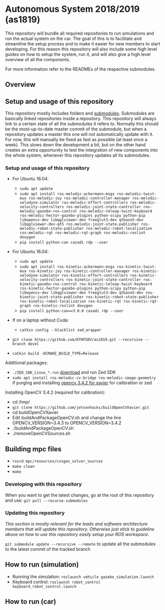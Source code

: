 # Autonomous System 2018/2019 (as1819)

This repository will bundle all required repositories to run simulations and run the actual system on the car. The goal of this is to facilitate and streamline the setup process and to make it easier for new members to start developing. For this reason this repository will also include some high level guides on how to setup the system, run it, and will also give a high level overview of all the components.

For more information refer to the READMEs of the respective submodules.

## Overview


## Setup and usage of this repository
This repository mostly includes folders and [submodules](https://git-scm.com/book/en/v2/Git-Tools-Submodules). Submodules are basically linked repositories inside a repository. This repository will always link to a certain state of all the submodules it refers to. Normally this should be the most-up-to-date master commit of the submodule, but when a repository updates a master this one will not automatically update with it. For now, this will manually be fixed as fast as possible (at least once a week). This slows down the development a bit, but on the other hand creates an extra opportunity to test the integration of new components into the whole system, whenever this repository updates all its submodules.

### Setup and usage of this repository
- For Ubuntu 18.04:
  - ```sudo apt update```
  - ```sudo apt install ros-melodic-ackermann-msgs ros-melodic-twist-mux ros-melodic-joy ros-melodic-controller-manager ros-melodic-velodyne-simulator ros-melodic-effort-controllers ros-melodic-velocity-controllers ros-melodic-joint-state-controller ros-melodic-gazebo-ros-control ros-melodic-teleop-twist-keyboard ros-melodic-hector-gazebo-plugins python-scipy python-pip libopencv-dev libqglviewer-dev freeglut3-dev qtbase5-dev libqglviewer-dev-qt5 ros-melodic-joint-state-publisher ros-melodic-robot-state-publisher ros-melodic-robot-localization ros-melodic-rqt ros-melodic-rqt-graph ros-melodic-roslint doxygen```
  - ```pip install python-can casadi rdp --user```


- For Ubuntu 16.04:
  - ```sudo apt update```
  - ```sudo apt install ros-kinetic-ackermann-msgs ros-kinetic-twist-mux ros-kinetic-joy ros-kinetic-controller-manager ros-kinetic-velodyne-simulator ros-kinetic-effort-controllers ros-kinetic-velocity-controllers ros-kinetic-joint-state-controller ros-kinetic-gazebo-ros-control ros-kinetic-teleop-twist-keyboard ros-kinetic-hector-gazebo-plugins python-scipy python-pip libopencv-dev libqglviewer-dev freeglut3-dev qtbase5-dev ros-kinetic-joint-state-publisher ros-kinetic-robot-state-publisher ros-kinetic-robot-localization ros-kinetic-rqt ros-kinetic-rqt-graph ros-kinetic-roslint doxygen```
  - ```pip install python-can==3.0.0 casadi rdp --user```


- If on a laptop without Cuda:
  - ```catkin config --blacklist zed_wrapper```


- ```git clone https://github.com/KTHFSDV/as1819.git --recursive --branch devel```
- ```catkin build -DCMAKE_BUILD_TYPE=Release```


Additional packages:
- ```./ZED_SDK_Linux_*.run``` [download](https://download.stereolabs.com/zedsdk/2.8/jetson_jp42) and run Zed SDK
- ```sudo apt install ros-melodic-cv-bridge ros-melodic-image-geometry ``` if purging and installing [opencv 3.4.2 for xavier](https://www.jetsonhacks.com/2018/11/08/build-opencv-3-4-on-nvidia-jetson-agx-xavier-developer-kit/) for calibration or zed

Installing OpenCV 3.4.2 (required for calibration):
- cd /tmp/
- ```git clone https://github.com/jetsonhacks/buildOpenCVXavier.git```
- cd buildOpenCVXavier
- Edit buildAndPackageOpenCV.sh and change the line OPENCV_VERSION=3.4.3 to OPENCV_VERSION=3.4.2
- ./buildAndPackageOpenCV.sh
- ./removeOpenCVSources.sh

## Building mpc files
- ```roscd mpc/resources/cvxgen_solver_sources```
- ```make clean```
- ```make```


### Developing with this repository
When you want to get the latest changes, go at the root of this repository and use:
```git pull --recurse-submodules```


### Updating this repository
*This section is mostly relevant for the leads and software architecture members that will update this repository. Otherwise just stick to guideline above on how to use this repository easily setup your ROS workspace.*

`git submodule update --recursive --remote` to update all the submodules to the latest commit of the tracked branch

## How to run (simulation)

- Running the simulation: ```roslaunch vehicle gazebo_simulation.launch```
- Keyboard control: ```roslaunch robot_control keyboard_robot_control.launch```

## How to run (car)
